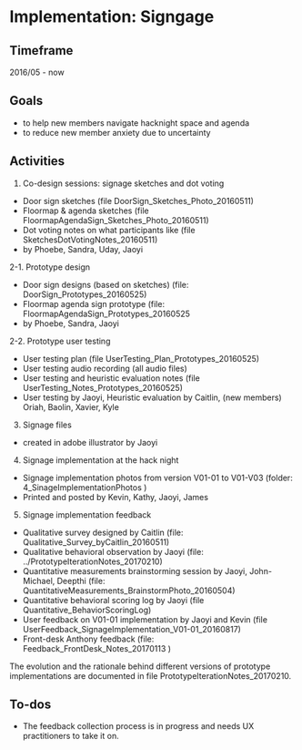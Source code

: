 # Implementation: Signgage 

## Timeframe

2016/05 - now

## Goals

* to help new members navigate hacknight space and agenda
* to reduce new member anxiety due to uncertainty 

## Activities

1. Co-design sessions: signage sketches and dot voting
* Door sign sketches (file DoorSign_Sketches_Photo_20160511) 
* Floormap & agenda sketches (file FloormapAgendaSign_Sketches_Photo_20160511)
* Dot voting notes on what participants like (file SketchesDotVotingNotes_20160511)
* by Phoebe, Sandra, Uday, Jaoyi

2-1. Prototype design

* Door sign designs (based on sketches) (file: DoorSign_Prototypes_20160525)
* Floormap agenda sign prototype (file: FloormapAgendaSign_Prototypes_20160525 
* by Phoebe, Sandra, Jaoyi

2-2. Prototype user testing

* User testing plan (file UserTesting_Plan_Prototypes_20160525)
* User testing audio recording (all audio files) 
* User testing and heuristic evaluation notes (file UserTesting_Notes_Prototypes_20160525) 
* User testing by Jaoyi, Heuristic evaluation by Caitlin, (new members) Oriah, Baolin, Xavier, Kyle

3. Signage files
* created in adobe illustrator by Jaoyi 

4. Signage implementation at the hack night
* Signage implementation photos from version V01-01 to V01-V03 (folder: 4_SinageImplementationPhotos )
* Printed and posted by Kevin, Kathy, Jaoyi, James

5. Signage implementation feedback
* Qualitative survey designed by Caitlin (file: Qualitative_Survey_byCaitlin_20160511)
* Qualitative behavioral observation by Jaoyi (file: ../PrototypeIterationNotes_20170210)
* Quantitative measurements brainstorming session by Jaoyi, John-Michael, Deepthi (file: QuantitativeMeasurements_BrainstormPhoto_20160504) 
* Quantitative behavioral scoring log by Jaoyi (file Quantitative_BehaviorScoringLog)
* User feedback on V01-01 implementation by Jaoyi and Kevin (file UserFeedback_SignageImplementation_V01-01_20160817)
* Front-desk Anthony feedback (file: Feedback_FrontDesk_Notes_20170113 )

The evolution and the rationale behind different versions of prototype implementations are documented in file PrototypeIterationNotes_20170210. 

## To-dos 
* The feedback collection process is in progress and needs UX practitioners to take it on. 


